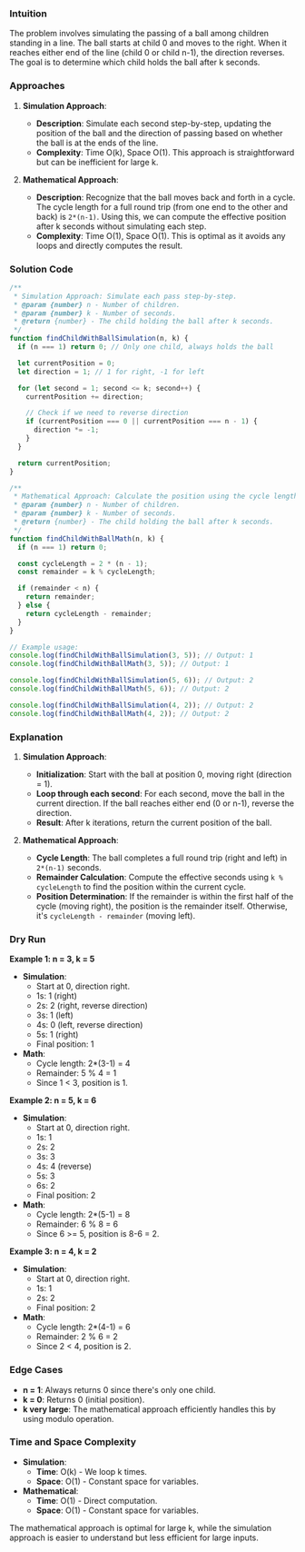 ### Intuition

The problem involves simulating the passing of a ball among children standing in a line. The ball starts at child 0 and moves to the right. When it reaches either end of the line (child 0 or child n-1), the direction reverses. The goal is to determine which child holds the ball after k seconds.

### Approaches

1. **Simulation Approach**:

   - **Description**: Simulate each second step-by-step, updating the position of the ball and the direction of passing based on whether the ball is at the ends of the line.
   - **Complexity**: Time O(k), Space O(1). This approach is straightforward but can be inefficient for large k.

2. **Mathematical Approach**:
   - **Description**: Recognize that the ball moves back and forth in a cycle. The cycle length for a full round trip (from one end to the other and back) is `2*(n-1)`. Using this, we can compute the effective position after k seconds without simulating each step.
   - **Complexity**: Time O(1), Space O(1). This is optimal as it avoids any loops and directly computes the result.

### Solution Code

```javascript
/**
 * Simulation Approach: Simulate each pass step-by-step.
 * @param {number} n - Number of children.
 * @param {number} k - Number of seconds.
 * @return {number} - The child holding the ball after k seconds.
 */
function findChildWithBallSimulation(n, k) {
  if (n === 1) return 0; // Only one child, always holds the ball

  let currentPosition = 0;
  let direction = 1; // 1 for right, -1 for left

  for (let second = 1; second <= k; second++) {
    currentPosition += direction;

    // Check if we need to reverse direction
    if (currentPosition === 0 || currentPosition === n - 1) {
      direction *= -1;
    }
  }

  return currentPosition;
}

/**
 * Mathematical Approach: Calculate the position using the cycle length.
 * @param {number} n - Number of children.
 * @param {number} k - Number of seconds.
 * @return {number} - The child holding the ball after k seconds.
 */
function findChildWithBallMath(n, k) {
  if (n === 1) return 0;

  const cycleLength = 2 * (n - 1);
  const remainder = k % cycleLength;

  if (remainder < n) {
    return remainder;
  } else {
    return cycleLength - remainder;
  }
}

// Example usage:
console.log(findChildWithBallSimulation(3, 5)); // Output: 1
console.log(findChildWithBallMath(3, 5)); // Output: 1

console.log(findChildWithBallSimulation(5, 6)); // Output: 2
console.log(findChildWithBallMath(5, 6)); // Output: 2

console.log(findChildWithBallSimulation(4, 2)); // Output: 2
console.log(findChildWithBallMath(4, 2)); // Output: 2
```

### Explanation

1. **Simulation Approach**:

   - **Initialization**: Start with the ball at position 0, moving right (direction = 1).
   - **Loop through each second**: For each second, move the ball in the current direction. If the ball reaches either end (0 or n-1), reverse the direction.
   - **Result**: After k iterations, return the current position of the ball.

2. **Mathematical Approach**:
   - **Cycle Length**: The ball completes a full round trip (right and left) in `2*(n-1)` seconds.
   - **Remainder Calculation**: Compute the effective seconds using `k % cycleLength` to find the position within the current cycle.
   - **Position Determination**: If the remainder is within the first half of the cycle (moving right), the position is the remainder itself. Otherwise, it's `cycleLength - remainder` (moving left).

### Dry Run

**Example 1: n = 3, k = 5**

- **Simulation**:
  - Start at 0, direction right.
  - 1s: 1 (right)
  - 2s: 2 (right, reverse direction)
  - 3s: 1 (left)
  - 4s: 0 (left, reverse direction)
  - 5s: 1 (right)
  - Final position: 1
- **Math**:
  - Cycle length: 2\*(3-1) = 4
  - Remainder: 5 % 4 = 1
  - Since 1 < 3, position is 1.

**Example 2: n = 5, k = 6**

- **Simulation**:
  - Start at 0, direction right.
  - 1s: 1
  - 2s: 2
  - 3s: 3
  - 4s: 4 (reverse)
  - 5s: 3
  - 6s: 2
  - Final position: 2
- **Math**:
  - Cycle length: 2\*(5-1) = 8
  - Remainder: 6 % 8 = 6
  - Since 6 >= 5, position is 8-6 = 2.

**Example 3: n = 4, k = 2**

- **Simulation**:
  - Start at 0, direction right.
  - 1s: 1
  - 2s: 2
  - Final position: 2
- **Math**:
  - Cycle length: 2\*(4-1) = 6
  - Remainder: 2 % 6 = 2
  - Since 2 < 4, position is 2.

### Edge Cases

- **n = 1**: Always returns 0 since there's only one child.
- **k = 0**: Returns 0 (initial position).
- **k very large**: The mathematical approach efficiently handles this by using modulo operation.

### Time and Space Complexity

- **Simulation**:
  - **Time**: O(k) - We loop k times.
  - **Space**: O(1) - Constant space for variables.
- **Mathematical**:
  - **Time**: O(1) - Direct computation.
  - **Space**: O(1) - Constant space for variables.

The mathematical approach is optimal for large k, while the simulation approach is easier to understand but less efficient for large inputs.
